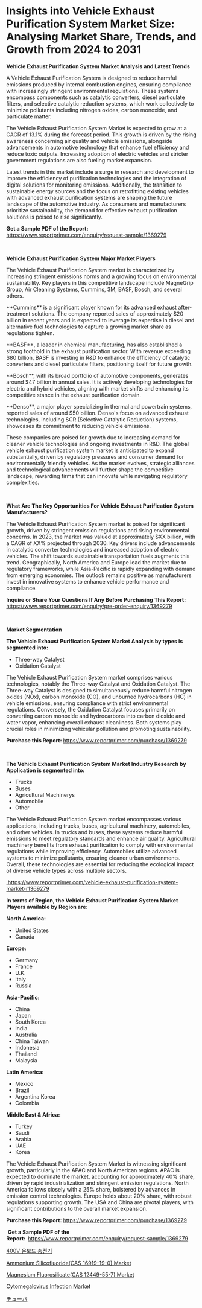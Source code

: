 <p><h1>Insights into Vehicle Exhaust Purification System Market Size: Analysing Market Share, Trends, and Growth from 2024 to 2031</h1></p><p><strong>Vehicle Exhaust Purification System Market Analysis and Latest Trends</strong></p>
<p><p>A Vehicle Exhaust Purification System is designed to reduce harmful emissions produced by internal combustion engines, ensuring compliance with increasingly stringent environmental regulations. These systems encompass components such as catalytic converters, diesel particulate filters, and selective catalytic reduction systems, which work collectively to minimize pollutants including nitrogen oxides, carbon monoxide, and particulate matter.</p><p>The Vehicle Exhaust Purification System Market is expected to grow at a CAGR of 13.1% during the forecast period. This growth is driven by the rising awareness concerning air quality and vehicle emissions, alongside advancements in automotive technology that enhance fuel efficiency and reduce toxic outputs. Increasing adoption of electric vehicles and stricter government regulations are also fueling market expansion. </p><p>Latest trends in this market include a surge in research and development to improve the efficiency of purification technologies and the integration of digital solutions for monitoring emissions. Additionally, the transition to sustainable energy sources and the focus on retrofitting existing vehicles with advanced exhaust purification systems are shaping the future landscape of the automotive industry. As consumers and manufacturers prioritize sustainability, the demand for effective exhaust purification solutions is poised to rise significantly.</p></p>
<p><strong>Get a Sample PDF of the Report:&nbsp;</strong> <a href="https://www.reportprimer.com/enquiry/request-sample/1369279">https://www.reportprimer.com/enquiry/request-sample/1369279</a></p>
<p>&nbsp;</p>
<p><strong>Vehicle Exhaust Purification System Major Market Players</strong></p>
<p><p>The Vehicle Exhaust Purification System market is characterized by increasing stringent emissions norms and a growing focus on environmental sustainability. Key players in this competitive landscape include MagneGrip Group, Air Cleaning Systems, Cummins, 3M, BASF, Bosch, and several others.</p><p>**Cummins** is a significant player known for its advanced exhaust after-treatment solutions. The company reported sales of approximately $20 billion in recent years and is expected to leverage its expertise in diesel and alternative fuel technologies to capture a growing market share as regulations tighten.</p><p>**BASF**, a leader in chemical manufacturing, has also established a strong foothold in the exhaust purification sector. With revenue exceeding $80 billion, BASF is investing in R&D to enhance the efficiency of catalytic converters and diesel particulate filters, positioning itself for future growth.</p><p>**Bosch**, with its broad portfolio of automotive components, generates around $47 billion in annual sales. It is actively developing technologies for electric and hybrid vehicles, aligning with market shifts and enhancing its competitive stance in the exhaust purification domain.</p><p>**Denso**, a major player specializing in thermal and powertrain systems, reported sales of around $50 billion. Denso's focus on advanced exhaust technologies, including SCR (Selective Catalytic Reduction) systems, showcases its commitment to reducing vehicle emissions.</p><p>These companies are poised for growth due to increasing demand for cleaner vehicle technologies and ongoing investments in R&D. The global vehicle exhaust purification system market is anticipated to expand substantially, driven by regulatory pressures and consumer demand for environmentally friendly vehicles. As the market evolves, strategic alliances and technological advancements will further shape the competitive landscape, rewarding firms that can innovate while navigating regulatory complexities.</p></p>
<p>&nbsp;</p>
<p><strong>What Are The Key Opportunities For Vehicle Exhaust Purification System Manufacturers?</strong></p>
<p><p>The Vehicle Exhaust Purification System market is poised for significant growth, driven by stringent emission regulations and rising environmental concerns. In 2023, the market was valued at approximately $XX billion, with a CAGR of XX% projected through 2030. Key drivers include advancements in catalytic converter technologies and increased adoption of electric vehicles. The shift towards sustainable transportation fuels augments this trend. Geographically, North America and Europe lead the market due to regulatory frameworks, while Asia-Pacific is rapidly expanding with demand from emerging economies. The outlook remains positive as manufacturers invest in innovative systems to enhance vehicle performance and compliance.</p></p>
<p><strong>Inquire or Share Your Questions If Any Before Purchasing This Report:</strong> <a href="https://www.reportprimer.com/enquiry/pre-order-enquiry/1369279">https://www.reportprimer.com/enquiry/pre-order-enquiry/1369279</a></p>
<p>&nbsp;</p>
<p><strong>Market Segmentation</strong></p>
<p><strong>The Vehicle Exhaust Purification System Market Analysis by types is segmented into:</strong></p>
<p><ul><li>Three-way Catalyst</li><li>Oxidation Catalyst</li></ul></p>
<p><p>The Vehicle Exhaust Purification System market comprises various technologies, notably the Three-way Catalyst and Oxidation Catalyst. The Three-way Catalyst is designed to simultaneously reduce harmful nitrogen oxides (NOx), carbon monoxide (CO), and unburned hydrocarbons (HC) in vehicle emissions, ensuring compliance with strict environmental regulations. Conversely, the Oxidation Catalyst focuses primarily on converting carbon monoxide and hydrocarbons into carbon dioxide and water vapor, enhancing overall exhaust cleanliness. Both systems play crucial roles in minimizing vehicular pollution and promoting sustainability.</p></p>
<p><strong>Purchase this Report:&nbsp;</strong><a href="https://www.reportprimer.com/purchase/1369279">https://www.reportprimer.com/purchase/1369279</a></p>
<p>&nbsp;</p>
<p><strong>The Vehicle Exhaust Purification System Market Industry Research by Application is segmented into:</strong></p>
<p><ul><li>Trucks</li><li>Buses</li><li>Agricultural Machinerys</li><li>Automobile</li><li>Other</li></ul></p>
<p><p>The Vehicle Exhaust Purification System market encompasses various applications, including trucks, buses, agricultural machinery, automobiles, and other vehicles. In trucks and buses, these systems reduce harmful emissions to meet regulatory standards and enhance air quality. Agricultural machinery benefits from exhaust purification to comply with environmental regulations while improving efficiency. Automobiles utilize advanced systems to minimize pollutants, ensuring cleaner urban environments. Overall, these technologies are essential for reducing the ecological impact of diverse vehicle types across multiple sectors.</p></p>
<p><a href="https://www.reportprimer.com/vehicle-exhaust-purification-system-market-r1369279">&nbsp;https://www.reportprimer.com/vehicle-exhaust-purification-system-market-r1369279</a></p>
<p><strong>In terms of Region, the Vehicle Exhaust Purification System Market Players available by Region are:</strong></p>
<p>
    <p> <strong> North America: </strong>
        <ul>
            <li>United States</li>
            <li>Canada</li>
        </ul>
        </p> 
    <p> <strong> Europe: </strong>
        <ul>
            <li>Germany</li>
            <li>France</li>
            <li>U.K.</li>
            <li>Italy</li>
            <li>Russia</li>
        </ul>
        </p> 
    <p> <strong> Asia-Pacific: </strong>
        <ul>
            <li>China</li>
            <li>Japan</li>
            <li>South Korea</li>
            <li>India</li>
            <li>Australia</li>
            <li>China Taiwan</li>
            <li>Indonesia</li>
            <li>Thailand</li>
            <li>Malaysia</li>
        </ul>
        </p> 
    <p> <strong> Latin America: </strong>
        <ul>
            <li>Mexico</li>
            <li>Brazil</li>
            <li>Argentina Korea</li>
            <li>Colombia</li>
        </ul>
        </p> 
    <p> <strong> Middle East & Africa: </strong>
        <ul>
            <li>Turkey</li>
            <li>Saudi</li>
            <li>Arabia</li>
            <li>UAE</li>
            <li>Korea</li>
        </ul>
    </p>
    </p>
<p><p>The Vehicle Exhaust Purification System Market is witnessing significant growth, particularly in the APAC and North American regions. APAC is expected to dominate the market, accounting for approximately 40% share, driven by rapid industrialization and stringent emission regulations. North America follows closely with a 25% share, bolstered by advances in emission control technologies. Europe holds about 20% share, with robust regulations supporting growth. The USA and China are pivotal players, with significant contributions to the overall market expansion.</p></p>
<p><strong>Purchase this Report: </strong><a href="https://www.reportprimer.com/purchase/1369279">https://www.reportprimer.com/purchase/1369279</a></p>
<p>&nbsp;<strong>Get a Sample PDF of the Report:&nbsp;&nbsp;</strong><a href="https://www.reportprimer.com/enquiry/request-sample/1369279">https://www.reportprimer.com/enquiry/request-sample/1369279</a></p>
<p><strong></strong></p>
<p><p><a href="https://medium.com/@waynewhite33/%EC%A0%9C%ED%92%88-%EC%9C%A0%ED%98%95-%EC%A0%80%EC%A0%84%EB%A0%A5-obc-%EC%A4%91%EC%A0%84%EB%A0%A5-obc-%EA%B3%A0%EC%A0%84%EB%A0%A5-obc-%EB%B0%8F-%EC%9D%91%EC%9A%A9-%EB%B6%84%EC%95%BC-bev-phev-%EC%97%90-%EB%8C%80%ED%95%9C-%ED%8F%AC%EA%B4%84%EC%A0%81%EC%9D%B8-%EB%B6%84%EC%84%9D-400v-%EC%98%A8%EB%B3%B4%EB%93%9C-%EC%B6%A9%EC%A0%84%EA%B8%B0-%EC%8B%9C%EC%9E%A5%EC%9D%80-2024%EB%85%84%EB%B6%80%ED%84%B0-2031%EB%85%84%EA%B9%8C%EC%A7%80%EC%9D%98-62ae6ac705ff?postPublishedType=repub">400V 온보드 충전기</a></p><p><a href="https://issuu.com/reportprime-2/docs/ammonium-silicofluoridecas-16919-19_d4051fd0ec3c80">Ammonium Silicofluoride(CAS 16919-19-0) Market</a></p><p><a href="https://issuu.com/reportprime-2/docs/magnesium-fluorosilicatecas-12449-5_3d0fb779c53d40">Magnesium Fluorosilicate(CAS 12449-55-7) Market</a></p><p><a href="https://www.linkedin.com/pulse/future-innovation-global-cytomegalovirus-infection-market-kez3f?trackingId=991aLy2VS7uzJl1RZDX8iQ%3D%3D">Cytomegalovirus Infection Market</a></p><p><a href="https://medium.com/@saboleigh892/%E5%85%88%E9%A7%86%E7%9A%84%E6%88%90%E9%95%B7-%E3%82%B0%E3%83%AD%E3%83%BC%E3%83%90%E3%83%AB%E3%83%81%E3%83%A5%E3%83%BC%E3%83%90%E5%B8%82%E5%A0%B4%E3%81%AE%E3%83%80%E3%82%A4%E3%83%8A%E3%83%9F%E3%82%AF%E3%82%B9%E5%88%86%E6%9E%90-2024-2031-c4ccfa579eb7?postPublishedType=repub">チューバ</a></p></p>